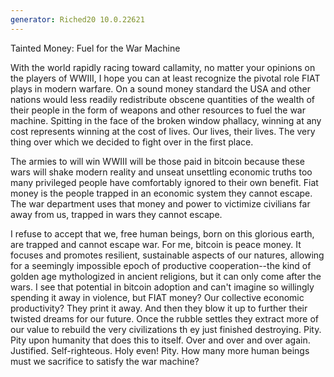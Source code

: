 ```yaml
---
generator: Riched20 10.0.22621
---
```


Tainted Money: Fuel for the War Machine

With the world rapidly racing toward callamity, no matter your opinions
on the players of WWIII, I hope you can at least recognize the pivotal
role FIAT plays in modern warfare. On a sound money standard the USA and
other nations would less readily redistribute obscene quantities of the
wealth of their people in the form of weapons and other resources to
fuel the war machine. Spitting in the face of the broken window
phallacy, winning at any cost represents winning at the cost of lives.
Our lives, their lives. The very thing over which we decided to fight
over in the first place.

The armies to will win WWIII will be those paid in bitcoin because these
wars will shake modern reality and unseat unsettling economic truths too
many privileged people have comfortably ignored to their own benefit.
Fiat money is the people trapped in an economic system they cannot
escape. The war department uses that money and power to victimize
civilians far away from us, trapped in wars they cannot escape.

I refuse to accept that we, free human beings, born on this glorious
earth, are trapped and cannot escape war. For me, bitcoin is peace
money. It focuses and promotes resilient, sustainable aspects of our
natures, allowing for a seemingly impossible epoch of productive
cooperation\--the kind of golden age mythologized in ancient religions,
but it can only come after the wars. I see that potential in bitcoin
adoption and can\'t imagine so willingly spending it away in violence,
but FIAT money? Our collective economic productivity? They print it
away. And then they blow it up to further their twisted dreams for our
future. Once the rubble settles they extract more of our value to
rebuild the very civilizations th ey just finished destroying. Pity.
Pity upon humanity that does this to itself. Over and over and over
again. Justified. Self-righteous. Holy even! Pity. How many more human
beings must we sacrifice to satisfy the war machine?
